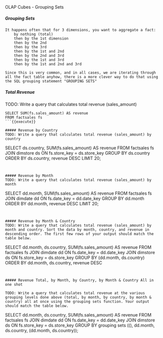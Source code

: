 OLAP Cubes - Grouping Sets

##### Grouping Sets
    It happens often that for 3 dimensions, you want to aggregate a fact:
        by nothing (total)
        then by the 1st dimension
        then by the 2nd
        then by the 3rd
        then by the 1st and 2nd
        then by the 2nd and 3rd
        then by the 1st and 3rd
        then by the 1st and 2nd and 3rd

    Since this is very common, and in all cases, we are iterating through all the fact table anyhow, there is a more clever way to do that using the SQL grouping statement "GROUPING SETS"

##### Total Revenue

TODO: Write a query that calculates total revenue (sales_amount)
```
SELECT SUM(fs.sales_amount) AS revenue
FROM factsales fs
```{{execute}}

##### Revenue by Country
TODO: Write a query that calculates total revenue (sales_amount) by country
```
SELECT ds.country, SUM(fs.sales_amount) AS revenue
FROM factsales fs
JOIN dimstore ds ON fs.store_key = ds.store_key
GROUP BY ds.country
ORDER BY ds.country, revenue DESC
LIMIT 20;
```{{execute}}


##### Revenue by Month
TODO: Write a query that calculates total revenue (sales_amount) by month

```
SELECT dd.month, SUM(fs.sales_amount) AS revenue
FROM factsales fs
JOIN dimdate dd ON fs.date_key = dd.date_key
GROUP BY dd.month
ORDER BY dd.month, revenue DESC
LIMIT 20;
```{{execute}}


##### Revenue by Month & Country
TODO: Write a query that calculates total revenue (sales_amount) by month and country. Sort the data by month, country, and revenue in descending order. The first few rows of your output should match the table below.
```
SELECT dd.month, ds.country, SUM(fs.sales_amount) AS revenue
FROM factsales fs
JOIN dimdate dd ON fs.date_key = dd.date_key
JOIN dimstore ds ON fs.store_key = ds.store_key
GROUP BY (dd.month, ds.country)
ORDER BY dd.month, ds.country, revenue DESC
```{{execute}}


##### Revenue Total, by Month, by Country, by Month & Country All in one shot

TODO: Write a query that calculates total revenue at the various grouping levels done above (total, by month, by country, by month & country) all at once using the grouping sets function. Your output should match the table below.
```
SELECT dd.month, ds.country, SUM(fs.sales_amount) AS revenue
FROM factsales fs
JOIN dimdate  dd ON fs.date_key     = dd.date_key
JOIN dimstore ds ON fs.store_key    = ds.store_key
GROUP BY grouping sets ((), dd.month, ds.country, (dd.month, ds.country));
```{{execute}}










